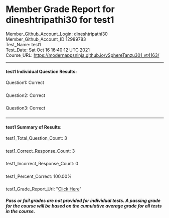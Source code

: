 # Member Grade Report for dineshtripathi30 for test1  
   
Member_Github_Account_Login: dineshtripathi30  
Member_Github_Account_ID 12989783  
Test_Name: test1  
Test_Date: Sat Oct 16 16:40:12 UTC 2021  
Course_URL: https://modernappsninja.github.io/vSphereTanzu301_vt4163/  
   
---  
#### test1 Individual Question Results:  
Question1: Correct  
#####  
Question2: Correct  
#####  
Question3: Correct  
#####  
---  
#### test1 Summary of Results:  
test1_Total_Question_Count: 3  
#####  
test1_Correct_Response_Count: 3  
#####  
test1_Incorrect_Response_Count: 0  
#####  
test1_Percent_Correct: 100.00%  
#####  
test1_Grade_Report_Url: "[Click Here](https://github.com/modernappsninjas/dineshtripathi30/blob/main/static/userdata/courses/vSphereTanzu301_vt4163/grade_report.pr373.test1.md)"
##### Pass or fail grades are not provided for individual tests. A passing grade for the course will be based on the cumulative average grade for all tests in the course.  
